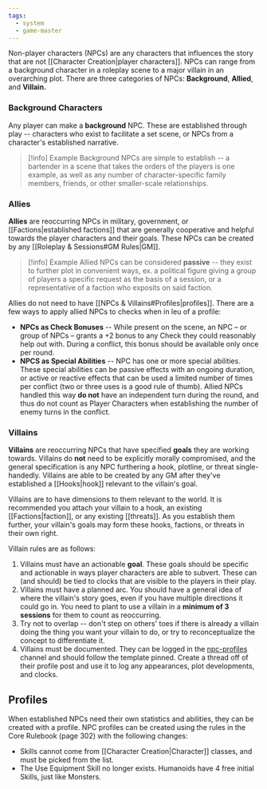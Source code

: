 ```yaml
---
tags:
  - system
  - game-master
---
```

Non-player characters (NPCs) are any characters that influences the story that are not [[Character Creation|player characters]]. NPCs can range from a background character in a roleplay scene to a major villain in an overarching plot. There are three categories of NPCs: **Background**, **Allied**, and **Villain.**
### Background Characters
Any player can make a **background** NPC. These are established through play -- characters who exist to facilitate a set scene, or NPCs from a character's established narrative.

> [!info] Example
> Background NPCs are simple to establish -- a bartender in a scene that takes the orders of the players is one example, as well as any number of character-specific family members, friends, or other smaller-scale relationships.
### Allies
**Allies** are reoccurring NPCs in military, government, or [[Factions|established factions]] that are generally cooperative and helpful towards the player characters and their goals. These NPCs can be created by any [[Roleplay & Sessions#GM Rules|GM]].

> [!info] Example
>  Allied NPCs can be considered **passive** -- they exist to further plot in convenient ways, ex. a political figure giving a group of players a specific request as the basis of a session, or a representative of a faction who exposits on said faction.

Allies do not need to have [[NPCs & Villains#Profiles|profiles]]. There are a few ways to apply allied NPCs to checks when in leu of a profile:
* **NPCs as Check Bonuses** -- While present on the scene, an NPC – or group of NPCs – grants a +2 bonus to any Check they could reasonably help out with. During a conflict, this bonus should be available only once per round.
* **NPCS as Special Abilities** -- NPC has one or more special abilities. These special abilities can be passive effects with an ongoing duration, or active or reactive effects that can be used a limited number of times per conflict (two or three uses is a good rule of thumb). Allied NPCs handled this way **do not** have an independent turn during the round, and thus do not count as Player Characters when establishing the number of enemy turns in the conflict.
### Villains
**Villains** are reoccurring NPCs that have specified **goals** they are working towards. Villains do **not** need to be explicitly morally compromised, and the general specification is any NPC furthering a hook, plotline, or threat single-handedly. Villains are able to be created by any GM after they've established a [[Hooks|hook]] relevant to the villain's goal.

Villains are to have dimensions to them relevant to the world. It is recommended you attach your villain to a hook, an existing [[Factions|faction]], or any existing [[threats]]. As you establish them further, your villain's goals may form these hooks, factions, or threats in their own right.

Villain rules are as follows:
1. Villains must have an actionable **goal**. These goals should be specific and actionable in ways player characters are able to subvert. These can (and should) be tied to clocks that are visible to the players in their play.
2. Villains must have a planned arc. You should have a general idea of where the villain's story goes, even if you have multiple directions it could go in. You need to plant to use a villain in a **minimum of 3 sessions** for them to count as reoccurring.
3. Try not to overlap -- don't step on others' toes if there is already a villain doing the thing you want your villain to do, or try to reconceptualize the concept to differentiate it.
4. Villains must be documented. They can be logged in the [npc-profiles](https://discord.com/channels/1382793642871099392/1394808243704037436) channel and should follow the template pinned. Create a thread off of their profile post and use it to log any appearances, plot developments, and clocks.
## Profiles
When established NPCs need their own statistics and abilities, they can be created with a profile. NPC profiles can be created using the rules in the Core Rulebook (page 302) with the following changes:
* Skills cannot come from [[Character Creation|Character]] classes, and must be picked from the list.
* The Use Equipment Skill no longer exists. Humanoids have 4 free initial Skills, just like Monsters.
